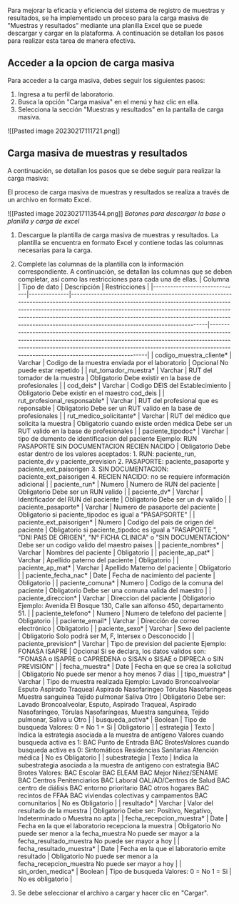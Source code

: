 Para mejorar la eficacia y eficiencia del sistema de registro de muestras y resultados, se ha implementado un proceso para la carga masiva de "Muestras y resultados" mediante una planilla Excel que se puede descargar y cargar en la plataforma. A continuación se detallan los pasos para realizar esta tarea de manera efectiva.

## Acceder a la opcion de carga masiva
Para acceder a la carga masiva, debes seguir los siguientes pasos:
1.  Ingresa a tu perfil de laboratorio.
2.  Busca la opción "Carga masiva" en el menú y haz clic en ella.
3.  Selecciona la sección "Muestras y resultados" en la pantalla de carga masiva.

![[Pasted image 20230217111721.png]]

## Carga masiva de muestras y resultados
A continuación, se detallan los pasos que se debe seguir para realizar la carga masiva:

El proceso de carga masiva de muestras y resultados se realiza a través de un archivo en formato Excel.

![[Pasted image 20230217113544.png]]
_Botones para descargar la base o planilla y carga de excel_
1.  Descargue la plantilla de carga masiva de muestras y resultados. La plantilla se encuentra en formato Excel y contiene todas las columnas necesarias para la carga.
2.  Complete las columnas de la plantilla con la información correspondiente. A continuación, se detallan las columnas que se deben completar, así como las restricciones para cada una de ellas.
| Columna                      | Tipo de dato | Descripción                                                                                                                                                                                                                                                                                                                                            | Restricciones                                                                                                                                                                                                                                                                    |
|------------------------------|--------------|--------------------------------------------------------------------------------------------------------------------------------------------------------------------------------------------------------------------------------------------------------------------------------------------------------------------------------------------------------|----------------------------------------------------------------------------------------------------------------------------------------------------------------------------------------------------------------------------------------------------------------------------------|
| codigo_muestra_cliente*      | Varchar      | Codigo de la muestra enviada por el laboratorio                                                                                                                                                                                                                                                                                                        | Opcional No puede estar repetido                                                                                                                                                                                                                                                 |
| rut_tomador_muestra*         | Varchar      | RUT del tomador de la muestra                                                                                                                                                                                                                                                                                                                          | Obligatorio Debe existir en la base de profesionales                                                                                                                                                                                                                             |
| cod_deis*                    | Varchar      | Codigo DEIS del Establecimiento                                                                                                                                                                                                                                                                                                                        | Obligatorio Debe existir en el maestro cod_deis                                                                                                                                                                                                                                  |
| rut_profesional_responsable* | Varchar      | RUT del profesional que es reponsable                                                                                                                                                                                                                                                                                                                  | Obligatorio Debe ser un RUT valido en la base de profesionales                                                                                                                                                                                                                   |
| rut_medico_solicitante*      | Varchar      | RUT del médico que solicita la muestra                                                                                                                                                                                                                                                                                                                 | Obligatorio cuando existe orden médica Debe ser un RUT valido en la base de profesionales                                                                                                                                                                                        |
| paciente_tipodoc*            | Varchar      | tipo de dumento de identificacion del paciente Ejemplo: RUN PASAPORTE SIN DOCUMENTACION RECIEN NACIDO                                                                                                                                                                                                                                                  | Obligatorio Debe estar dentro de los valores aceptados:  1. RUN: paciente_run, paciente_dv y paciente_prevision 2. PASAPORTE: paciente_pasaporte y paciente_ext_paisorigen 3. SIN DOCUMENTACION: paciente_ext_paisorigen  4. RECIEN NACIDO: no se requiere información adicional |
| paciente_run*                | Numero       | Numero de RUN del paciente                                                                                                                                                                                                                                                                                                                             | Obligatorio Debe ser un RUN valido                                                                                                                                                                                                                                               |
| paciente_dv*                 | Varchar      | Identificador del RUN del paciente                                                                                                                                                                                                                                                                                                                     | Obligatorio Debe ser un dv valido                                                                                                                                                                                                                                                |
| paciente_pasaporte*          | Varchar      | Numero de pasaporte del paciente                                                                                                                                                                                                                                                                                                                       | Obligatorio si paciente_tipodoc es igual a "PASAPSORTE"                                                                                                                                                                                                                          |
| paciente_ext_paisorigen*     | Numero       | Codigo del pais de origen del paciente                                                                                                                                                                                                                                                                                                                 | Obligatorio si paciente_tipodoc es igual a "PASAPORTE ", "DNI PAIS DE ORIGEN", "N° FICHA CLINICA" o "SIN DOCUMENTACION" Debe ser un codigo valido del maestro paises                                                                                                             |
| paciente_nombres*            | Varchar      | Nombres del paciente                                                                                                                                                                                                                                                                                                                                   | Obligatorio                                                                                                                                                                                                                                                                      |
| paciente_ap_pat*             | Varchar      | Apellido paterno del paciente                                                                                                                                                                                                                                                                                                                          | Obligatorio                                                                                                                                                                                                                                                                      |
| paciente_ap_mat*             | Varchar      | Apellido Materno del paciente                                                                                                                                                                                                                                                                                                                          | Obligatorio                                                                                                                                                                                                                                                                      |
| paciente_fecha_nac*          | Date         | Fecha de nacimiento del paciente                                                                                                                                                                                                                                                                                                                       | Obligatorio                                                                                                                                                                                                                                                                      |
| paciente_comuna*             | Numero       | Codigo de la comuna del paciente                                                                                                                                                                                                                                                                                                                       | Obligatorio Debe ser una comuna valida del maestro                                                                                                                                                                                                                               |
| paciente_direccion*          | Varchar      | Direccion del paciente                                                                                                                                                                                                                                                                                                                                 | Obligatorio Ejemplo: Avenida El Bosque 130, Calle san alfonso 450, departamento 51.                                                                                                                                                                                              |
| paciente_telefono*           | Numero       | Numero de telefono del paciente                                                                                                                                                                                                                                                                                                                        | Obligatorio                                                                                                                                                                                                                                                                      |
| paciente_email*              | Varchar      | Dirección de correo electrónico                                                                                                                                                                                                                                                                                                                        | Obligatorio                                                                                                                                                                                                                                                                      |
| paciente_sexo*               | Varchar      | Sexo del paciente                                                                                                                                                                                                                                                                                                                                      | Obligatorio Solo podrá ser M, F, Intersex o Desconocido                                                                                                                                                                                                                          |
| paciente_prevision*          | Varchar      | Tipo de prevision del paciente Ejemplo: FONASA ISAPRE                                                                                                                                                                                                                                                                                                  | Opcional Si se declara, los datos validos son: "FONASA o ISAPRE o CAPREDENA o SISAN o SISAE o DIPRECA o SIN PREVISIÓN"                                                                                                                                                           |
| fecha_muestra*               | Date         | Fecha en que se crea la solicitud                                                                                                                                                                                                                                                                                                                      | Obligatorio No puede ser menor a hoy menos 7 días                                                                                                                                                                                                                                |
| tipo_muestra*                | Varchar      | Tipo de muestra realizada Ejemplo: Lavado Broncoalveolar Esputo Aspirado Traqueal Aspirado Nasofaríngeo Tórulas Nasofaríngeas Muestra sanguínea Tejido pulmonar Saliva Otro                                                                                                                                                                            | Obligatorio Debe ser: Lavado Broncoalveolar, Esputo, Aspirado Traqueal, Aspirado Nasofaríngeo,  Tórulas Nasofaríngeas, Muestra sanguínea, Tejido pulmonar, Saliva u Otro                                                                                                         |
| busqueda_activa*             | Boolean      | Tipo de busqueda Valores: 0 = No 1 = Si                                                                                                                                                                                                                                                                                                                | Obligatorio                                                                                                                                                                                                                                                                      |
| estrategia                   | Texto        | Indica la estrategia asociada a la muestra de antígeno Valores cuando busqueda activa es 1:  BAC Punto de Entrada BAC BrotesValores cuando busqueda activa es 0:  Sintomáticos Residencias Sanitarias  Atención médica                                                                                                                                 | No es Obligatorio                                                                                                                                                                                                                                                                |
| subestrategia                | Texto        | Indica la subestrategia asociada a la muestra de antígeno con estrategia BAC Brotes Valores: BAC Escolar BAC ELEAM BAC Mejor Niñez/SENAME BAC Centros Penitenciarios BAC Laboral OAL/AD/Centros de Salud BAC centro de diálisis BAC entorno prioritario BAC otros hogares BAC recintos de FFAA BAC viviendas colectivas y campamentos BAC comunitarios | No es Obligatorio                                                                                                                                                                                                                                                                |
| resultado*                   | Varchar      | Valor del resultado de la muestra                                                                                                                                                                                                                                                                                                                      | Obligatorio Debe ser: Positivo, Negativo, Indeterminado o Muestra no apta                                                                                                                                                                                                        |
| fecha_recepcion_muestra*     | Date         | Fecha en la que el laboratorio recepciona la muestra                                                                                                                                                                                                                                                                                                   | Obligatorio No puede ser menor a la fecha_muestra No puede ser mayor a la fecha_resultado_muestra No puede ser mayor a hoy                                                                                                                                                       |
| fecha_resultado_muestra*     | Date         | Fecha en la que el laboratorio emite resultado                                                                                                                                                                                                                                                                                                         | Obligatorio No puede ser menor a la fecha_recepcion_muestra No puede ser mayor a hoy                                                                                                                                                                                             |
| sin_orden_medica*            | Boolean      | Tipo de busqueda Valores: 0 = No 1 = Si                                                                                                                                                                                                                                                                                                                | No es obligatorio                                                                                                                                                                                                                                                                |

3. Se debe seleccionar el archivo a cargar y hacer clic en "Cargar".